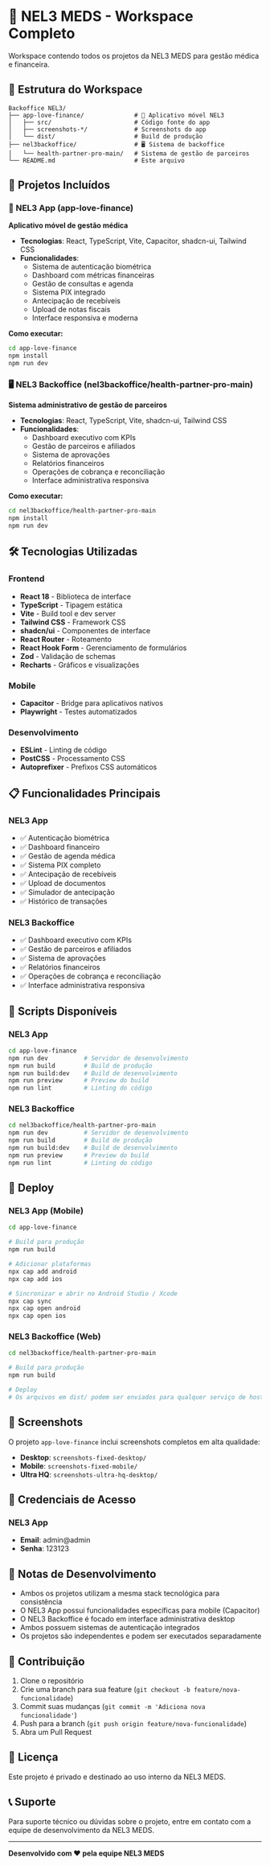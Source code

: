 # 🏥 NEL3 MEDS - Workspace Completo

Workspace contendo todos os projetos da NEL3 MEDS para gestão médica e financeira.

## 📁 Estrutura do Workspace

```
Backoffice NEL3/
├── app-love-finance/              # 📱 Aplicativo móvel NEL3
│   ├── src/                       # Código fonte do app
│   ├── screenshots-*/             # Screenshots do app
│   └── dist/                      # Build de produção
├── nel3backoffice/                # 🖥️ Sistema de backoffice
│   └── health-partner-pro-main/   # Sistema de gestão de parceiros
└── README.md                      # Este arquivo
```

## 🚀 Projetos Incluídos

### 📱 NEL3 App (app-love-finance)
**Aplicativo móvel de gestão médica**

- **Tecnologias**: React, TypeScript, Vite, Capacitor, shadcn-ui, Tailwind CSS
- **Funcionalidades**:
  - Sistema de autenticação biométrica
  - Dashboard com métricas financeiras
  - Gestão de consultas e agenda
  - Sistema PIX integrado
  - Antecipação de recebíveis
  - Upload de notas fiscais
  - Interface responsiva e moderna

**Como executar:**
```bash
cd app-love-finance
npm install
npm run dev
```

### 🖥️ NEL3 Backoffice (nel3backoffice/health-partner-pro-main)
**Sistema administrativo de gestão de parceiros**

- **Tecnologias**: React, TypeScript, Vite, shadcn-ui, Tailwind CSS
- **Funcionalidades**:
  - Dashboard executivo com KPIs
  - Gestão de parceiros e afiliados
  - Sistema de aprovações
  - Relatórios financeiros
  - Operações de cobrança e reconciliação
  - Interface administrativa responsiva

**Como executar:**
```bash
cd nel3backoffice/health-partner-pro-main
npm install
npm run dev
```

## 🛠️ Tecnologias Utilizadas

### Frontend
- **React 18** - Biblioteca de interface
- **TypeScript** - Tipagem estática
- **Vite** - Build tool e dev server
- **Tailwind CSS** - Framework CSS
- **shadcn/ui** - Componentes de interface
- **React Router** - Roteamento
- **React Hook Form** - Gerenciamento de formulários
- **Zod** - Validação de schemas
- **Recharts** - Gráficos e visualizações

### Mobile
- **Capacitor** - Bridge para aplicativos nativos
- **Playwright** - Testes automatizados

### Desenvolvimento
- **ESLint** - Linting de código
- **PostCSS** - Processamento CSS
- **Autoprefixer** - Prefixos CSS automáticos

## 📋 Funcionalidades Principais

### NEL3 App
- ✅ Autenticação biométrica
- ✅ Dashboard financeiro
- ✅ Gestão de agenda médica
- ✅ Sistema PIX completo
- ✅ Antecipação de recebíveis
- ✅ Upload de documentos
- ✅ Simulador de antecipação
- ✅ Histórico de transações

### NEL3 Backoffice
- ✅ Dashboard executivo com KPIs
- ✅ Gestão de parceiros e afiliados
- ✅ Sistema de aprovações
- ✅ Relatórios financeiros
- ✅ Operações de cobrança e reconciliação
- ✅ Interface administrativa responsiva

## 🔧 Scripts Disponíveis

### NEL3 App
```bash
cd app-love-finance
npm run dev          # Servidor de desenvolvimento
npm run build        # Build de produção
npm run build:dev    # Build de desenvolvimento
npm run preview      # Preview do build
npm run lint         # Linting do código
```

### NEL3 Backoffice
```bash
cd nel3backoffice/health-partner-pro-main
npm run dev          # Servidor de desenvolvimento
npm run build        # Build de produção
npm run build:dev    # Build de desenvolvimento
npm run preview      # Preview do build
npm run lint         # Linting do código
```

## 📱 Deploy

### NEL3 App (Mobile)
```bash
cd app-love-finance

# Build para produção
npm run build

# Adicionar plataformas
npx cap add android
npx cap add ios

# Sincronizar e abrir no Android Studio / Xcode
npx cap sync
npx cap open android
npx cap open ios
```

### NEL3 Backoffice (Web)
```bash
cd nel3backoffice/health-partner-pro-main

# Build para produção
npm run build

# Deploy
# Os arquivos em dist/ podem ser enviados para qualquer serviço de hosting
```

## 🎨 Screenshots

O projeto `app-love-finance` inclui screenshots completos em alta qualidade:
- **Desktop**: `screenshots-fixed-desktop/`
- **Mobile**: `screenshots-fixed-mobile/`
- **Ultra HQ**: `screenshots-ultra-hq-desktop/`

## 🔐 Credenciais de Acesso

### NEL3 App
- **Email**: admin@admin
- **Senha**: 123123

## 📝 Notas de Desenvolvimento

- Ambos os projetos utilizam a mesma stack tecnológica para consistência
- O NEL3 App possui funcionalidades específicas para mobile (Capacitor)
- O NEL3 Backoffice é focado em interface administrativa desktop
- Ambos possuem sistemas de autenticação integrados
- Os projetos são independentes e podem ser executados separadamente

## 🤝 Contribuição

1. Clone o repositório
2. Crie uma branch para sua feature (`git checkout -b feature/nova-funcionalidade`)
3. Commit suas mudanças (`git commit -m 'Adiciona nova funcionalidade'`)
4. Push para a branch (`git push origin feature/nova-funcionalidade`)
5. Abra um Pull Request

## 📄 Licença

Este projeto é privado e destinado ao uso interno da NEL3 MEDS.

## 📞 Suporte

Para suporte técnico ou dúvidas sobre o projeto, entre em contato com a equipe de desenvolvimento da NEL3 MEDS.

---

**Desenvolvido com ❤️ pela equipe NEL3 MEDS**
